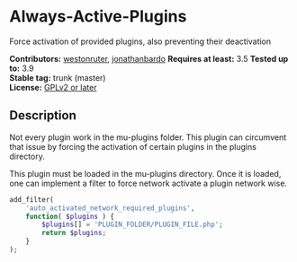 # Always-Active-Plugins

Force activation of provided plugins, also preventing their deactivation

**Contributors:** [westonruter](http://profiles.wordpress.org/westonruter), [jonathanbardo](http://profiles.wordpress.org/jonathanbardo)
**Requires at least:** 3.5 
**Tested up to:** 3.9  
**Stable tag:** trunk (master)  
**License:** [GPLv2 or later](http://www.gnu.org/licenses/gpl-2.0.html)  

## Description ##

Not every plugin work in the mu-plugins folder. This plugin can circumvent that issue by forcing the activation of certain plugins in the plugins directory.

This plugin must be loaded in the mu-plugins directory. Once it is loaded, one can implement a filter to force network activate a plugin network wise.

```php
add_filter(
	'auto_activated_network_required_plugins', 
	function( $plugins ) {
		$plugins[] = 'PLUGIN_FOLDER/PLUGIN_FILE.php';
		return $plugins; 
	}
);
```
